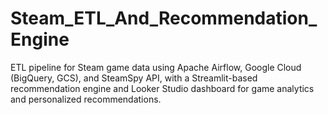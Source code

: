 # Steam_ETL_And_Recommendation_Engine
ETL pipeline for Steam game data using Apache Airflow, Google Cloud (BigQuery, GCS), and SteamSpy API, with a Streamlit-based recommendation engine and Looker Studio dashboard for game analytics and personalized recommendations.
